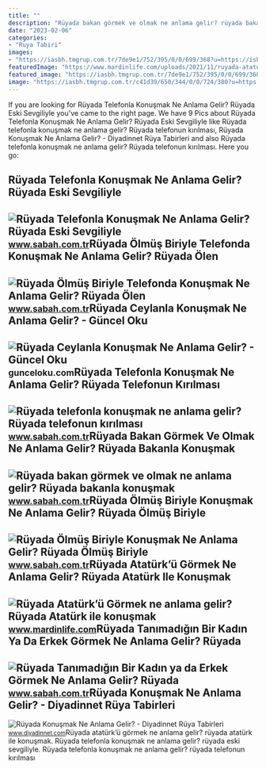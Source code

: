 ```yaml
---
title: ""
description: "Rüyada bakan görmek ve olmak ne anlama gelir? rüyada bakanla konuşmak"
date: "2023-02-06"
categories:
- "Ruya Tabiri"
images:
- "https://iasbh.tmgrup.com.tr/7de9e1/752/395/0/0/699/368?u=https://isbh.tmgrup.com.tr/sbh/2019/10/31/ruyada-telefonla-konusmak-ne-anlama-gelir-telefonun-kirilmasi-kaybolmasi-calinmasi-1572532511118.jpg"
featuredImage: "https://www.mardinlife.com/uploads/2021/11/ruyada-ataturku-gormek-ne-anlama-gelir-ruyada-ataturk-ile-konusmak-sesini-duymak-ne-demek-99732.png?234234.234234"
featured_image: "https://iasbh.tmgrup.com.tr/7de9e1/752/395/0/0/699/368?u=https://isbh.tmgrup.com.tr/sbh/2019/10/31/ruyada-telefonla-konusmak-ne-anlama-gelir-telefonun-kirilmasi-kaybolmasi-calinmasi-1572532511118.jpg"
image: "https://iasbh.tmgrup.com.tr/c41d39/650/344/0/0/724/380?u=https://isbh.tmgrup.com.tr/sbh/2022/09/03/ruyada-olmus-biriyle-telefonda-konusmak-ne-anlama-gelir-ruyada-olen-biriyle-telefonda-konusmanin-anlami-1662209001244.jpg"
---
```


If you are looking for Rüyada Telefonla Konuşmak Ne Anlama Gelir? Rüyada Eski Sevgiliyle you've came to the right page. We have 9 Pics about Rüyada Telefonla Konuşmak Ne Anlama Gelir? Rüyada Eski Sevgiliyle like Rüyada telefonla konuşmak ne anlama gelir? Rüyada telefonun kırılması, Rüyada Konuşmak Ne Anlama Gelir? - Diyadinnet Rüya Tabirleri and also Rüyada telefonla konuşmak ne anlama gelir? Rüyada telefonun kırılması. Here you go:

Rüyada Telefonla Konuşmak Ne Anlama Gelir? Rüyada Eski Sevgiliyle
-----------------------------------------------------------------

 ![Rüyada Telefonla Konuşmak Ne Anlama Gelir? Rüyada Eski Sevgiliyle](https://iasbh.tmgrup.com.tr/0d503b/752/395/0/30/724/410?u=https://isbh.tmgrup.com.tr/sbh/2021/08/30/ruyada-telefonla-konusmak-ne-anlama-gelir-ruyada-eski-sevgiliyle-ve-tanidik-biriyle-telefonla-konusmak-anlami-nedir-1630318389081.jpg) <small>www.sabah.com.tr</small>Rüyada Ölmüş Biriyle Telefonda Konuşmak Ne Anlama Gelir? Rüyada Ölen
--------------------------------------------------------------------

 ![Rüyada Ölmüş Biriyle Telefonda Konuşmak Ne Anlama Gelir? Rüyada Ölen](https://iasbh.tmgrup.com.tr/c41d39/650/344/0/0/724/380?u=https://isbh.tmgrup.com.tr/sbh/2022/09/03/ruyada-olmus-biriyle-telefonda-konusmak-ne-anlama-gelir-ruyada-olen-biriyle-telefonda-konusmanin-anlami-1662209001244.jpg) <small>www.sabah.com.tr</small>Rüyada Ceylanla Konuşmak Ne Anlama Gelir? - Güncel Oku
------------------------------------------------------

 ![Rüyada Ceylanla Konuşmak Ne Anlama Gelir? - Güncel Oku](https://gunceloku.com/uploads/ruyada-ceylanla-konusmak-ne-anlama-gelir-626bcd712255e.jpg) <small>gunceloku.com</small>Rüyada Telefonla Konuşmak Ne Anlama Gelir? Rüyada Telefonun Kırılması
---------------------------------------------------------------------

 ![Rüyada telefonla konuşmak ne anlama gelir? Rüyada telefonun kırılması](https://iasbh.tmgrup.com.tr/7de9e1/752/395/0/0/699/368?u=https://isbh.tmgrup.com.tr/sbh/2019/10/31/ruyada-telefonla-konusmak-ne-anlama-gelir-telefonun-kirilmasi-kaybolmasi-calinmasi-1572532511118.jpg) <small>www.sabah.com.tr</small>Rüyada Bakan Görmek Ve Olmak Ne Anlama Gelir? Rüyada Bakanla Konuşmak
---------------------------------------------------------------------

 ![Rüyada bakan görmek ve olmak ne anlama gelir? Rüyada bakanla konuşmak](https://iasbh.tmgrup.com.tr/fb6ad4/650/344/0/18/721/398?u=https://isbh.tmgrup.com.tr/sbh/2021/09/23/ruyada-bakan-gormek-ne-anlama-gelir-ruyada-bakanla-konusmak-ne-demek-1632382328353.jpg) <small>www.sabah.com.tr</small>Rüyada Ölmüş Biriyle Konuşmak Ne Anlama Gelir? Rüyada Ölmüş Biriyle
-------------------------------------------------------------------

 ![Rüyada Ölmüş Biriyle Konuşmak Ne Anlama Gelir? Rüyada Ölmüş Biriyle](https://iasbh.tmgrup.com.tr/4a1bda/650/344/0/43/722/421?u=https://isbh.tmgrup.com.tr/sbh/2022/06/30/ruyada-olmus-biriyle-konusmak-ne-anlama-gelir-ruyada-olmus-biriyle-konusmanin-anlami-1656581893384.jpg) <small>www.sabah.com.tr</small>Rüyada Atatürk’ü Görmek Ne Anlama Gelir? Rüyada Atatürk Ile Konuşmak
--------------------------------------------------------------------

 ![Rüyada Atatürk’ü Görmek ne anlama gelir? Rüyada Atatürk ile konuşmak](https://www.mardinlife.com/uploads/2021/11/ruyada-ataturku-gormek-ne-anlama-gelir-ruyada-ataturk-ile-konusmak-sesini-duymak-ne-demek-99732.png?234234.234234) <small>www.mardinlife.com</small>Rüyada Tanımadığın Bir Kadın Ya Da Erkek Görmek Ne Anlama Gelir? Rüyada
-----------------------------------------------------------------------

 ![Rüyada Tanımadığın Bir Kadın ya da Erkek Görmek Ne Anlama Gelir? Rüyada](https://iasbh.tmgrup.com.tr/b83215/650/344/0/0/724/380?u=https://isbh.tmgrup.com.tr/sbh/2021/09/21/ruyada-tanimadigin-birini-gormek-ne-anlama-gelir-ruyada-tanimadigin-biriyle-konusmak-ne-demek-1632213987235.jpg) <small>www.sabah.com.tr</small>Rüyada Konuşmak Ne Anlama Gelir? - Diyadinnet Rüya Tabirleri
------------------------------------------------------------

 ![Rüyada Konuşmak Ne Anlama Gelir? - Diyadinnet Rüya Tabirleri](https://www.diyadinnet.com/d/ruya/ruyada-konusmak-ne-anlama-gelir-6447.jpg) <small>www.diyadinnet.com</small>Rüyada atatürk’ü görmek ne anlama gelir? rüyada atatürk ile konuşmak. Rüyada telefonla konuşmak ne anlama gelir? rüyada eski sevgiliyle. Rüyada telefonla konuşmak ne anlama gelir? rüyada telefonun kırılması
